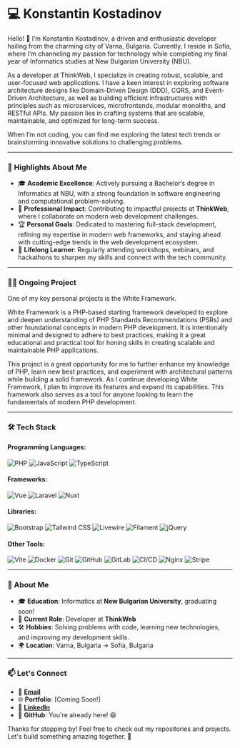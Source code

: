 # 💻 Konstantin Kostadinov  

Hello! 👋 I’m Konstantin Kostadinov, a driven and enthusiastic developer hailing from the charming city of Varna, Bulgaria. Currently, I reside in Sofia, where I’m channeling my passion for technology while completing my final year of Informatics studies at New Bulgarian University (NBU).

As a developer at ThinkWeb, I specialize in creating robust, scalable, and user-focused web applications. I have a keen interest in exploring software architecture designs like Domain-Driven Design (DDD), CQRS, and Event-Driven Architecture, as well as building efficient infrastructures with principles such as microservices, microfrontends, modular monoliths, and RESTful APIs. My passion lies in crafting systems that are scalable, maintainable, and optimized for long-term success.

When I’m not coding, you can find me exploring the latest tech trends or brainstorming innovative solutions to challenging problems.

---

### 🔑 Highlights About Me

- 🎓 **Academic Excellence**: Actively pursuing a Bachelor’s degree in Informatics at NBU, with a strong foundation in software engineering and computational problem-solving.
- 💼 **Professional Impact**: Contributing to impactful projects at **ThinkWeb**, where I collaborate on modern web development challenges.
- 🏆 **Personal Goals**: Dedicated to mastering full-stack development, refining my expertise in modern web frameworks, and staying ahead with cutting-edge trends in the web development ecosystem.
- 🌱 **Lifelong Learner**: Regularly attending workshops, webinars, and hackathons to sharpen my skills and connect with the tech community.

---

### 🧑‍💻 Ongoing Project

One of my key personal projects is the White Framework.

White Framework is a PHP-based starting framework developed to explore and deepen understanding of PHP Standards Recommendations (PSRs) and other foundational concepts in modern PHP development. It is intentionally minimal and designed to adhere to best practices, making it a great educational and practical tool for honing skills in creating scalable and maintainable PHP applications.

This project is a great opportunity for me to further enhance my knowledge of PHP, learn new best practices, and experiment with architectural patterns while building a solid framework. As I continue developing White Framework, I plan to improve its features and expand its capabilities. This framework also serves as a tool for anyone looking to learn the fundamentals of modern PHP development.

---

### 🛠️ Tech Stack  

#### **Programming Languages**:  
![PHP](https://img.shields.io/badge/-PHP-777BB4?style=for-the-badge&logo=php&logoColor=white) ![JavaScript](https://img.shields.io/badge/-JavaScript-F7DF1E?style=for-the-badge&logo=javascript&logoColor=black) ![TypeScript](https://img.shields.io/badge/-TypeScript-3178C6?style=for-the-badge&logo=typescript&logoColor=white)  

#### **Frameworks**:  
![Vue](https://img.shields.io/badge/-Vue.js-4FC08D?style=for-the-badge&logo=vue.js&logoColor=white) ![Laravel](https://img.shields.io/badge/-Laravel-FF2D20?style=for-the-badge&logo=laravel&logoColor=white) ![Nuxt](https://img.shields.io/badge/Nuxt-002E3B?style=for-the-badge&logo=nuxtdotjs&logoColor=#00DC82)

#### **Libraries**:  
![Bootstrap](https://img.shields.io/badge/-Bootstrap-7952B3?style=for-the-badge&logo=bootstrap&logoColor=white) ![Tailwind CSS](https://img.shields.io/badge/-Tailwind_CSS-06B6D4?style=for-the-badge&logo=tailwind-css&logoColor=white) ![Livewire](https://img.shields.io/badge/livewire-%234e56a6.svg?style=for-the-badge&logo=livewire&logoColor=white) ![Filament](https://img.shields.io/badge/Filament-FFAA00?style=for-the-badge&logoColor=%23000000) ![jQuery](https://img.shields.io/badge/jquery-%230769AD.svg?style=for-the-badge&logo=jquery&logoColor=white)

#### **Other Tools**:  
![Vite](https://img.shields.io/badge/vite-%23646CFF.svg?style=for-the-badge&logo=vite&logoColor=white) ![Docker](https://img.shields.io/badge/-Docker-2496ED?style=for-the-badge&logo=docker&logoColor=white) ![Git](https://img.shields.io/badge/-Git-F05032?style=for-the-badge&logo=git&logoColor=white) ![GitHub](https://img.shields.io/badge/-GitHub-181717?style=for-the-badge&logo=github&logoColor=white) ![GitLab](https://img.shields.io/badge/-GitLab-181717?style=for-the-badge&logo=gitlab&logoColor=white) ![CI/CD](https://img.shields.io/badge/-CI/CD-15AAB2?style=for-the-badge&logo=jenkins&logoColor=white) ![Nginx](https://img.shields.io/badge/-Nginx-009639?style=for-the-badge&logo=nginx&logoColor=white) ![Stripe](https://img.shields.io/badge/Stripe-5469d4?style=for-the-badge&logo=stripe&logoColor=ffffff)

---

### 🌟 About Me  

- 🎓 **Education**: Informatics at **New Bulgarian University**, graduating soon!  
- 💼 **Current Role**: Developer at **ThinkWeb**  
- 🛠️ **Hobbies**: Solving problems with code, learning new technologies, and improving my development skills.  
- 🌍 **Location**: Varna, Bulgaria → Sofia, Bulgaria  

---

### 📫 Let's Connect  

- 📧 [**Email**](mailto:k.at.kostadinov@gmail.com)
- 🌐 **Portfolio**: [Coming Soon!]  
- 💼 [**LinkedIn**](https://www.linkedin.com/in/konstantin-kostadinov-05ba92159/)
- 🏡 **GitHub**: You're already here! 😄  

Thanks for stopping by! Feel free to check out my repositories and projects. Let's build something amazing together. 🚀